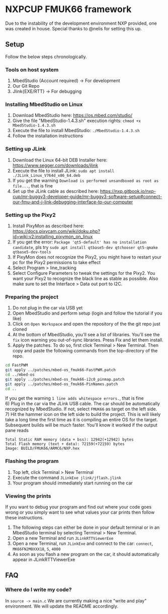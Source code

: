 # NXPCUP FMUK66 framework

Due to the instability of the development environment NXP provided, one was created in house. Special thanks to @nelis for setting this up.

## Setup

Follow the below steps chronologically.

### Tools on host system 

1) MbedStudio (Account required) -> For development
2) Our Git Repo 
3) Jlink{EXE/RTT} -> For debugging

### Installing MbedStudio on Linux

1) Download MbedStudio here: https://os.mbed.com/studio/
2) Give the file "MbedStudio-1.4.3.sh" execution rights: `chmod +x MbedStudio-1.4.3.sh`
3) Execute the file to install MbedStudio: `./MbedStudio-1.4.3.sh`
4) Follow the installation instructions

### Setting up JLink

1) Download the Linux 64-bit DEB Installer here: https://www.segger.com/downloads/jlink
2) Execute the file to install JLink: `sudo apt install ./JLink_Linux_V764d_x86_64.deb`
3) If you get the warning `Download is performed unsandboxed as root as file...`, that is fine
4) Set up the JLink cable as described here: https://nxp.gitbook.io/nxp-cup/mr-buggy3-developer-guide/mr-buggy3-software-setup#connect-our-fmu-and-j-link-debugging-interface-to-our-computer

### Setting up the Pixy2

1) Install PixyMon as described here: https://docs.pixycam.com/wiki/doku.php?id=wiki:v2:installing_pixymon_on_linux
2) If you get the error: `Package 'qt5-default' has no installation candidate`, pls try `sudo apt install qtbase5-dev qtchooser qt5-qmake qtbase5-dev-tools`
3) If PixyMon does not recognize the Pixy2, you might have to restart your pc for the Pixy2 permissions to take effect
4) Select Program > line_tracking
5) Select Configure Parameters to tweak the settings for the Pixy2. You want your Pixy2 to recognize the black line as stable as possible. Also make sure to set the Interface > Data out port to I2C.

### Preparing the project

1) Do not plug in the car via USB yet
2) Open MbedStudio and perform setup (login and follow the tutorial if you like)
3) Click on `Open Workspace` and open the repository of the the git repo just cloned
4) At the bottom of MbedStudio, you'll see a list of libraries. You'll see the `fix` icon warning you out-of-sync libraries. Press Fix and let them install. 
5) Apply the patches. To do so, first click Terminal > New Terminal. Then copy and paste the following commands from the top-directory of the repo.
```bash
cd FastPWM
git apply ../patches/mbed-os_fmuk66-FastPWM.patch
cd ../mbed-os
git apply ../patches/mbed-os_fmuk66-i2c0_pinmap.patch
git apply ../patches/mbed-os_fmuk66-PinNames.patch 
cd ..
```
If you get the warning `1 line adds whitespace errors.`, that is fine  
6) Plug in the car via the JLink USB cable. The car should be automatically recognized by MbedStudio. If not, select `FMUK66` as target on the left side.  
7) Hit the hammer icon on the left side to build the project. This is will likely take a long time the first time as it is compiling an entire OS for the target. Subsequent builds will be much faster. You'll know it worked if the output pane reads 
```none
Total Static RAM memory (data + bss): 12942(+12942) bytes
Total Flash memory (text + data): 72159(+72159) bytes
Image: BUILD/FMUK66/ARMC6/NXP.hex
```

### Flashing the program

1) Top left, click Terminal > New Terminal
2) Execute the command `JLinkExe jlink/jflash.jlink`
3) Your program should immediately start running on the car

### Viewing the prints

If you want to debug your program and find out where your code goes wrong or you simply want to see what values your car prints then follow these instructions.

1) The following steps can either be done in your default terminal or in an MbedStudio terminal by selecting Terminal > New Terminal.
2) Open a new Terminal and run `JLinkRTTViewerExe`
3) Open a new Terminal, run `JLinkExe` and connect to the car: `connect`, `MK66FN2M0XXX18`, `S`, `4000`
4) As soon as you flash a new program on the car, it should automatically appear in JLinkRTTViewerExe

## FAQ

### Where do I write my code?
In `source -> main.c` We are currently making a nice "write and play" environment. We will update the README accordingly.

